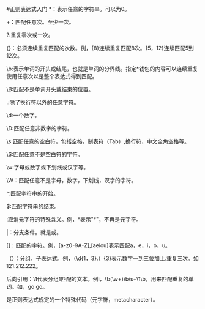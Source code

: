 #正则表达式入门
*：表示任意的字符串。可以为0。

+：匹配任意次。至少一次。

?:重复零次或一次。

{}：必须连续重复匹配的次数。例，{8}连续重复匹配8次。{5，12}连续匹配5到12次。

\b:表示单词的开头或结尾，也就是单词的分界线。指定*钱包的内容可以连续重复使用任意次以是整个表达式得到匹配。

\B:匹配不是单词开头或结束的位置。

.:除了换行符以外的任意字符。

\d:一个数字。

\D:匹配任意非数字的字符。

\s:匹配任意的空白符，包括空格，制表符（Tab）,换行符，中文全角空格等。

\S:匹配任意不是空白符的字符。

\w:字母或数字或下划线或汉字等。

\W：匹配任意不是字母，数字，下划线，汉字的字符。

^:匹配字符串的开始。

$:匹配字符串的结束。

\:取消元字符的特殊含义。例，\*表示"*"，不再是元字符。

|：分支条件。就是或。

[]：匹配的字符。例，[a-z0-9A-Z],[aeiou]表示匹配a，e，i，o，u。

（）：分组，子表达式。例，（\d{1，3}\.）{3}表示数字一到三位加上.重复三次。如121.212.222。

[^x]:匹配除了x以外的任意字符。

[^aeiou]:匹配除了aeiou这几个字母以外的任意字符。

后向引用：\1代表分组1匹配的文本。例i，\b(\w+)\b\s+\1\b，用来匹配重复的单词。如，go go。

是正则表达式规定的一个特殊代码（元字符，metacharacter）。

